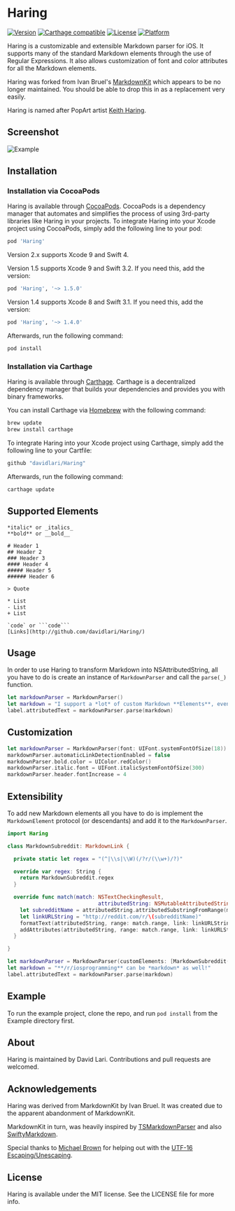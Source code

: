 Haring
=========

[![Version](https://img.shields.io/cocoapods/v/Haring.svg?style=flat)](http://cocoapods.org/pods/Haring)
[![Carthage compatible](https://img.shields.io/badge/Carthage-compatible-4BC51D.svg?style=flat)](https://github.com/Carthage/Carthage)
[![License](https://img.shields.io/cocoapods/l/Haring.svg?style=flat)](http://cocoapods.org/pods/Haring)
[![Platform](https://img.shields.io/cocoapods/p/Haring.svg?style=flat)](http://cocoapods.org/pods/Haring)

Haring is a customizable and extensible Markdown parser for iOS. It supports many of the standard Markdown elements through the use of Regular Expressions. It also allows customization of font and color attributes for all the Markdown elements.

Haring was forked from Ivan Bruel's [MarkdownKit](https://github.com/ivanbruel/MarkdownKit) which appears to be no longer maintained. You should be able to drop this in as a replacement very easily.

Haring is named after PopArt artist [Keith Haring](https://en.wikipedia.org/wiki/Keith_Haring).

## Screenshot

![Example](https://raw.githubusercontent.com/davidlari/Haring/master/Resources/MarkdownKitExample.png)

## Installation

### Installation via CocoaPods

Haring is available through [CocoaPods](http://cocoapods.org). CocoaPods is a dependency manager that automates and simplifies the process of using 3rd-party libraries like Haring in your projects. To integrate Haring into your Xcode project using CocoaPods, simply add the following line to your pod:

```ruby
pod 'Haring'
```
Version 2.x supports Xcode 9 and Swift 4.

Version 1.5 supports Xcode 9 and Swift 3.2. If you need this, add the version:

```ruby
pod 'Haring', '~> 1.5.0'
```

Version 1.4 supports Xcode 8 and Swift 3.1. If you need this, add the version:

```ruby
pod 'Haring', '~> 1.4.0'
```

Afterwards, run the following command:

```ruby
pod install
```

### Installation via Carthage

Haring is available through [Carthage](https://github.com/Carthage/Carthage). Carthage is a decentralized dependency manager that builds your dependencies and provides you with binary frameworks.

You can install Carthage via [Homebrew](http://brew.sh) with the following command:

```ruby
brew update
brew install carthage
```

To integrate Haring into your Xcode project using Carthage, simply add the following line to your Cartfile:

```ruby
github "davidlari/Haring"
```

Afterwards, run the following command:

```ruby
carthage update
```

## Supported Elements

```
*italic* or _italics_
**bold** or __bold__

# Header 1
## Header 2
### Header 3
#### Header 4
##### Header 5
###### Header 6

> Quote

* List
- List
+ List

`code` or ```code```
[Links](http://github.com/davidlari/Haring/)
```

## Usage

In order to use Haring to transform Markdown into NSAttributedString, all you have to do is create an instance of `MarkdownParser` and call the `parse(_)` function.

```swift
let markdownParser = MarkdownParser()
let markdown = "I support a *lot* of custom Markdown **Elements**, even `code`!"
label.attributedText = markdownParser.parse(markdown)
```

## Customization

```swift
let markdownParser = MarkdownParser(font: UIFont.systemFontOfSize(18))
markdownParser.automaticLinkDetectionEnabled = false
markdownParser.bold.color = UIColor.redColor()
markdownParser.italic.font = UIFont.italicSystemFontOfSize(300)
markdownParser.header.fontIncrease = 4
```

## Extensibility

To add new Markdown elements all you have to do is implement the `MarkdownElement` protocol (or descendants) and add it to the `MarkdownParser`.

```swift
import Haring

class MarkdownSubreddit: MarkdownLink {

  private static let regex = "(^|\\s|\\W)(/?r/(\\w+)/?)"

  override var regex: String {
    return MarkdownSubreddit.regex
  }

  override func match(match: NSTextCheckingResult,
                             attributedString: NSMutableAttributedString) {
    let subredditName = attributedString.attributedSubstringFromRange(match.rangeAtIndex(3)).string
    let linkURLString = "http://reddit.com/r/\(subredditName)"
    formatText(attributedString, range: match.range, link: linkURLString)
    addAttributes(attributedString, range: match.range, link: linkURLString)
  }

}
```

```swift
let markdownParser = MarkdownParser(customElements: [MarkdownSubreddit()])
let markdown = "**/r/iosprogramming** can be *markdown* as well!"
label.attributedText = markdownParser.parse(markdown)
```

## Example

To run the example project, clone the repo, and run `pod install` from the Example directory first.

## About

Haring is maintained by David Lari. Contributions and pull requests are welcomed.

## Acknowledgements

Haring was derived from MarkdownKit by Ivan Bruel. It was created due to the apparent abandonment of MarkdownKit.

MarkdownKit in turn, was heavily inspired by [TSMarkdownParser](https://github.com/laptobbe/TSMarkdownParser) and also [SwiftyMarkdown](https://github.com/SimonFairbairn/SwiftyMarkdown).

Special thanks to [Michael Brown](https://github.com/mluisbrown) for helping out with the [UTF-16 Escaping/Unescaping](https://github.com/ivanbruel/Haring/blob/master/Haring/Classes/Extensions/String%2BUTF16.swift).

## License

Haring is available under the MIT license. See the LICENSE file for more info.
